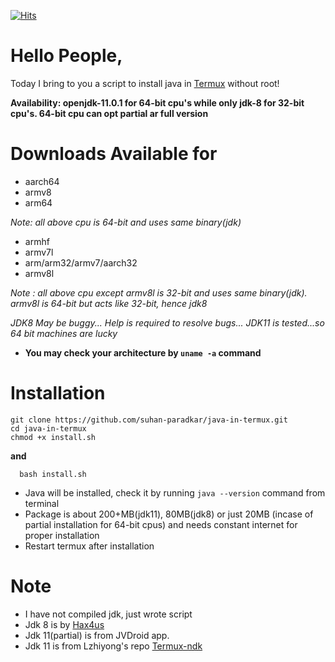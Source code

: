 [![Hits](https://hits.seeyoufarm.com/api/count/incr/badge.svg?url=https%3A%2F%2Fgithub.com%2Fsuhan-paradkar%2Fjava-in-termux&count_bg=%2367CB1B&title_bg=%23555555&icon=&icon_color=%23E7E7E7&title=hits&edge_flat=true)](https://hits.seeyoufarm.com)

# Hello People,
Today I bring to you a script to install java in [Termux](https://termux.com) without root!

**Availability: openjdk-11.0.1 for 64-bit cpu's while only jdk-8 for 32-bit cpu's. 64-bit cpu can opt partial ar full version**

# Downloads Available for

- aarch64
- armv8
- arm64

_Note: all above cpu is 64-bit and uses same binary(jdk)_

- armhf
- armv7l
- arm/arm32/armv7/aarch32
- armv8l

_Note : all above cpu except armv8l is 32-bit and uses same binary(jdk). armv8l is 64-bit but acts like 32-bit, hence jdk8_

_JDK8 May be buggy... Help is required to resolve bugs... JDK11 is tested...so 64 bit machines are lucky_

- **You may check your architecture by `uname -a` command**

# Installation
```
git clone https://github.com/suhan-paradkar/java-in-termux.git
cd java-in-termux
chmod +x install.sh
```
**and**

```
  bash install.sh
```
- Java will be installed, check it by running `java --version` command from terminal
- Package is about 200+MB(jdk11), 80MB(jdk8) or just 20MB (incase of partial installation for 64-bit cpus) and needs constant internet for proper installation
- Restart termux after installation


# Note
- I have not compiled jdk, just wrote script
- Jdk 8 is by [Hax4us](https://github.com/Hax4us/java)
- Jdk 11(partial) is from JVDroid app.
- Jdk 11 is from Lzhiyong's repo [Termux-ndk](https://github.com/Lzhiyong/termux-ndk/tree/master/openjdk-build)
